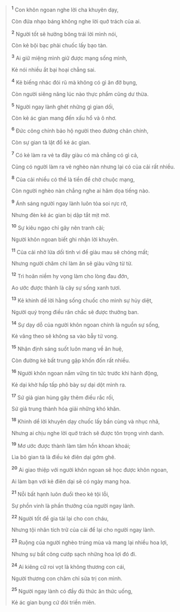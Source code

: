 > <sup><b>1</b></sup> Con khôn ngoan nghe lời cha khuyên dạy,
>
> Còn đứa nhạo báng không nghe lời quở trách của ai.
>
> <sup><b>2</b></sup> Người tốt sẽ hưởng bông trái lời mình nói,
>
> Còn kẻ bội bạc phải chuốc lấy bạo tàn.
>
> <sup><b>3</b></sup> Ai giữ miệng mình giữ được mạng sống mình,
>
> Kẻ nói nhiều ắt bại hoại chẳng sai.
>
> <sup><b>4</b></sup> Kẻ biếng nhác đói rũ mà không có gì ăn đỡ bụng,
>
> Còn người siêng năng lúc nào thực phẩm cũng dư thừa.
>
> <sup><b>5</b></sup> Người ngay lành ghét những gì gian dối,
>
> Còn kẻ ác gian mang đến xấu hổ và ô nhơ.
>
> <sup><b>6</b></sup> Đức công chính bảo hộ người theo đường chân chính,
>
> Còn sự gian tà lật đổ kẻ ác gian.
>
> <sup><b>7</b></sup> Có kẻ làm ra vẻ ta đây giàu có mà chẳng có gì cả,
>
> Cũng có người làm ra vẻ nghèo nàn nhưng lại có của cải rất nhiều.
>
> <sup><b>8</b></sup> Của cải nhiều có thể là tiền để chờ chuộc mạng,
>
> Còn người nghèo nàn chẳng nghe ai hăm dọa tiếng nào.
>
> <sup><b>9</b></sup> Ánh sáng người ngay lành luôn tỏa soi rực rỡ,
>
> Nhưng đèn kẻ ác gian bị dập tắt mịt mờ.
>
> <sup><b>10</b></sup> Sự kiêu ngạo chỉ gây nên tranh cãi;
>
> Người khôn ngoan biết ghi nhận lời khuyên.
>
> <sup><b>11</b></sup> Của cải nhờ lừa dối tinh vi để giàu mau sẽ chóng mất;
>
> Nhưng người chăm chỉ làm ăn sẽ giàu vững từ từ.
>
> <sup><b>12</b></sup> Trì hoãn niềm hy vọng làm cho lòng đau đớn,
>
> Ao ước được thành là cây sự sống xanh tươi.
>
> <sup><b>13</b></sup> Kẻ khinh dể lời hằng sống chuốc cho mình sự hủy diệt,
>
> Người quý trọng điều răn chắc sẽ được thưởng ban.
>
> <sup><b>14</b></sup> Sự dạy dỗ của người khôn ngoan chính là nguồn sự sống,
>
> Kẻ vâng theo sẽ không sa vào bẫy tử vong.
>
> <sup><b>15</b></sup> Nhận định sáng suốt luôn mang về ân huệ,
>
> Còn đường kẻ bất trung gặp khốn đốn rất nhiều.
>
> <sup><b>16</b></sup> Người khôn ngoan nắm vững tin tức trước khi hành động,
>
> Kẻ dại khờ hấp tấp phô bày sự dại dột mình ra.
>
> <sup><b>17</b></sup> Sứ giả gian hùng gây thêm điều rắc rối,
>
> Sứ giả trung thành hóa giải những khó khăn.
>
> <sup><b>18</b></sup> Khinh dể lời khuyên dạy chuốc lấy bần cùng và nhục nhã,
>
> Nhưng ai chịu nghe lời quở trách sẽ được tôn trọng vinh danh.
>
> <sup><b>19</b></sup> Mơ ước được thành làm tâm hồn khoan khoái;
>
> Lìa bỏ gian tà là điều kẻ điên dại gớm ghê.
>
> <sup><b>20</b></sup> Ai giao thiệp với người khôn ngoan sẽ học được khôn ngoan,
>
> Ai làm bạn với kẻ điên dại sẽ có ngày mang họa.
>
> <sup><b>21</b></sup> Nỗi bất hạnh luôn đuổi theo kẻ tội lỗi,
>
> Sự phồn vinh là phần thưởng của người ngay lành.
>
> <sup><b>22</b></sup> Người tốt để gia tài lại cho con cháu,
>
> Nhưng tội nhân tích trữ của cải để lại cho người ngay lành.
>
> <sup><b>23</b></sup> Ruộng của người nghèo trúng mùa và mang lại nhiều hoa lợi,
>
> Nhưng sự bất công cướp sạch những hoa lợi đó đi.
>
> <sup><b>24</b></sup> Ai kiêng cữ roi vọt là không thương con cái,
>
> Người thương con chăm chỉ sửa trị con mình.
>
> <sup><b>25</b></sup> Người ngay lành có đầy đủ thức ăn thức uống,
>
> Kẻ ác gian bụng cứ đói triền miên.

